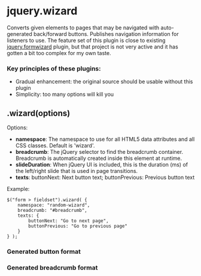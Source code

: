 # jquery.wizard #

Converts given elements to pages that may be navigated with auto-generated back/forward buttons. Publishes navigation information for listeners to use. The feature set of this plugin is close to existing [jquery.formwizard](https://github.com/thecodemine/formwizard) plugin, but that project is not very active and it has gotten a bit too complex for my own taste.

### Key principles of these plugins: ###
- Gradual enhancement: the original source should be usable without this plugin
- Simplicity: too many options will kill you

## .wizard(options) ##

Options: 

- **namespace**: The namespace to use for all HTML5 data attributes and all CSS classes. Default is 'wizard'.
- **breadcrumb**: The jQuery selector to find the breadcrumb container. Breadcrumb is automatically created inside this element at runtime. 
- **slideDuration**: When jQuery UI is included, this is the duration (ms) of the left/right slide that is used in page transitions.
- **texts**: buttonNext: Next button text; buttonPrevious: Previous button text

Example:

    $("form > fieldset").wizard( { 
        namespace: "random-wizard", 
        breadcrumb: "#breadcrumb",
        texts: {
            buttonNext: "Go to next page",
            buttonPrevious: "Go to previous page"
        }
    } );

### Generated button format ###

### Generated breadcrumb format ###